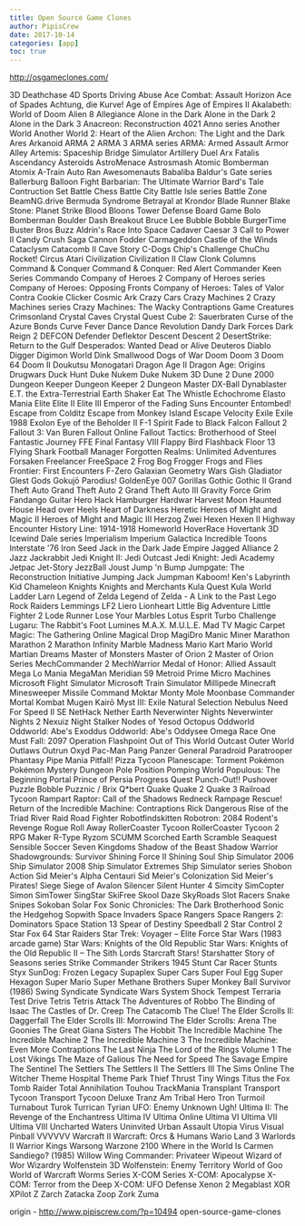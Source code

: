```yaml
---
title: Open Source Game Clones
author: PipisCrew
date: 2017-10-14
categories: [app]
toc: true
---
```


http://osgameclones.com/

3D Deathchase
4D Sports Driving
Abuse
Ace Combat: Assault Horizon
Ace of Spades
Achtung, die Kurve!
Age of Empires
Age of Empires II
Akalabeth: World of Doom
Alien 8
Allegiance
Alone in the Dark
Alone in the Dark 2
Alone in the Dark 3
Anacreon: Reconstruction 4021
Anno series
Another World
Another World 2: Heart of the Alien
Archon: The Light and the Dark
Ares
Arkanoid
ARMA 2
ARMA 3
ARMA series
ARMA: Armed Assault
Armor Alley
Artemis: Spaceship Bridge Simulator
Artillery Duel
Arx Fatalis
Ascendancy
Asteroids
AstroMenace
Astrosmash
Atomic Bomberman
Atomix
A-Train
Auto Ran
Awesomenauts
Babaliba
Baldur's Gate series
Ballerburg
Balloon Fight
Barbarian: The Ultimate Warrior
Bard's Tale Contruction Set
Battle Chess
Battle City
Battle Isle series
Battle Zone
BeamNG.drive
Bermuda Syndrome
Betrayal at Krondor
Blade Runner
Blake Stone: Planet Strike
Blood
Bloons Tower Defense
Board Game
Bolo
Bomberman
Boulder Dash
Breakout
Bruce Lee
Bubble Bobble
BurgerTime
Buster Bros
Buzz Aldrin's Race Into Space
Cadaver
Caesar 3
Call to Power II
Candy Crush Saga
Cannon Fodder
Carmageddon
Castle of the Winds
Cataclysm
Catacomb II
Cave Story
C-Dogs
Chip's Challenge
ChuChu Rocket!
Circus Atari
Civilization
Civilization II
Claw
Clonk
Columns
Command & Conquer
Command & Conquer: Red Alert
Commander Keen Series
Commando
Company of Heroes 2
Company of Heroes series
Company of Heroes: Opposing Fronts
Company of Heroes: Tales of Valor
Contra
Cookie Clicker
Cosmic Ark
Crazy Cars
Crazy Machines 2
Crazy Machines series
Crazy Machines: The Wacky Contraptions Game
Creatures
Crimsonland
Crystal Caves
Crystal Quest
Cube 2: Sauerbraten
Curse of the Azure Bonds
Curve Fever
Dance Dance Revolution
Dandy
Dark Forces
Dark Reign 2
DEFCON
Defender
Deflektor
Descent
Descent 2
DesertStrike: Return to the Gulf
Desperados: Wanted Dead or Alive
Deuteros
Diablo
Digger
Digimon World
Dink Smallwood
Dogs of War
Doom
Doom 3
Doom 64
Doom II
Doukutsu Monogatari
Dragon Age II
Dragon Age: Origins
Drugwars
Duck Hunt
Duke Nukem
Duke Nukem 3D
Dune 2
Dune 2000
Dungeon Keeper
Dungeon Keeper 2
Dungeon Master
DX-Ball
Dynablaster
E.T. the Extra-Terrestrial
Earth Shaker
Eat The Whistle
Echochrome
Elasto Mania
Elite
Elite II
Elite III
Emperor of the Fading Suns
Encounter
Entombed!
Escape from Colditz
Escape from Monkey Island
Escape Velocity
Exile
Exile 1988
Exolon
Eye of the Beholder II
F-1 Spirit
Fade to Black
Falcon
Fallout 2
Fallout 3: Van Buren
Fallout Online
Fallout Tactics: Brotherhood of Steel
Fantastic Journey
FFE
Final Fantasy VIII
Flappy Bird
Flashback
Floor 13
Flying Shark
Football Manager
Forgotten Realms: Unlimited Adventures
Forsaken
Freelancer
FreeSpace 2
Frog Bog
Frogger
Frogs and Flies
Frontier: First Encounters
F-Zero
Galaxian
Geometry Wars
Gish
Gladiator
Glest
Gods
Gokujō Parodius!
GoldenEye 007
Gorillas
Gothic
Gothic II
Grand Theft Auto
Grand Theft Auto 2
Grand Theft Auto III
Gravity Force
Grim Fandango
Guitar Hero
Hack
Hamburger
Hardwar
Harvest Moon
Haunted House
Head over Heels
Heart of Darkness
Heretic
Heroes of Might and Magic II
Heroes of Might and Magic III
Herzog Zwei
Hexen
Hexen II
Highway Encounter
History Line: 1914-1918
Homeworld
HoverRace
Hovertank 3D
Icewind Dale series
Imperialism
Imperium Galactica
Incredible Toons
Interstate '76
Iron Seed
Jack in the Dark
Jade Empire
Jagged Alliance 2
Jazz Jackrabbit
Jedi Knight II: Jedi Outcast
Jedi Knight: Jedi Academy
Jetpac
Jet-Story
JezzBall
Joust
Jump 'n Bump
Jumpgate: The Reconstruction Initiative
Jumping Jack
Jumpman
Kaboom!
Ken's Labyrinth
Kid Chameleon
Knights
Knights and Merchants
Kula Quest
Kula World
Ladder
Larn
Legend of Zelda
Legend of Zelda - A Link to the Past
Lego Rock Raiders
Lemmings
LF2
Liero
Lionheart
Little Big Adventure
Little Fighter 2
Lode Runner
Lose Your Marbles
Lotus Esprit Turbo Challenge
Lugaru: The Rabbit's Foot
Lumines
M.A.X.
M.U.L.E.
Mad TV
Magic Carpet
Magic: The Gathering Online
Magical Drop
MagiDro
Manic Miner
Marathon
Marathon 2
Marathon Infinity
Marble Madness
Mario Kart
Mario World
Martian Dreams
Master of Monsters
Master of Orion 2
Master of Orion Series
MechCommander 2
MechWarrior
Medal of Honor: Allied Assault
Mega Lo Mania
MegaMan
Meridian 59
Metroid Prime
Micro Machines
Microsoft Flight Simulator
Microsoft Train Simulator
Millipede
Minecraft
Minesweeper
Missile Command
Moktar
Monty Mole
Moonbase Commander
Mortal Kombat
Mugen Kairō
Myst III: Exile
Natural Selection
Nebulus
Need For Speed II SE
NetHack
Nether Earth
Neverwinter Nights
Neverwinter Nights 2
Nexuiz
Night Stalker
Nodes of Yesod
Octopus
Oddworld
Oddworld: Abe's Exoddus
Oddworld: Abe's Oddysee
Omega Race
One Must Fall: 2097
Operation Flashpoint
Out of This World
Outcast
Outer World
Outlaws
Outrun
Oxyd
Pac-Man
Pang
Panzer General
Paradroid
Paratrooper
Phantasy
Pipe Mania
Pitfall!
Pizza Tycoon
Planescape: Torment
Pokémon
Pokémon Mystery Dungeon
Pole Position
Pomping World
Populous: The Beginning
Portal
Prince of Persia
Progress Quest
Punch-Out!!
Pushover
Puzzle Bobble
Puzznic / Brix
Q*bert
Quake
Quake 2
Quake 3
Railroad Tycoon
Rampart
Raptor: Call of the Shadows
Redneck Rampage
Rescue!
Return of the Incredible Machine: Contraptions
Rick Dangerous
Rise of the Triad
River Raid
Road Fighter
Robotfindskitten
Robotron: 2084
Rodent's Revenge
Rogue
Roll Away
RollerCoaster Tycoon
RollerCoaster Tycoon 2
RPG Maker
R-Type
Ryzom
SCUMM
Scorched Earth
Scramble
Seaquest
Sensible Soccer
Seven Kingdoms
Shadow of the Beast
Shadow Warrior
Shadowgrounds: Survivor
Shining Force II
Shining Soul
Ship Simulator 2006
Ship Simulator 2008
Ship Simulator Extremes
Ship Simulator series
Shobon Action
Sid Meier's Alpha Centauri
Sid Meier's Colonization
Sid Meier's Pirates!
Siege
Siege of Avalon
Silencer
Silent Hunter 4
Simcity
SimCopter
Simon
SimTower
SingStar
SkiFree
Skool Daze
SkyRoads
Slot Racers
Snake
Snipes
Sokoban
Solar Fox
Sonic Chronicles: The Dark Brotherhood
Sonic the Hedgehog
Sopwith
Space Invaders
Space Rangers
Space Rangers 2: Dominators
Space Station 13
Spear of Destiny
Speedball 2
Star Control 2
Star Fox 64
Star Raiders
Star Trek: Voyager – Elite Force
Star Wars (1983 arcade game)
Star Wars: Knights of the Old Republic
Star Wars: Knights of the Old Republic II – The Sith Lords
Starcraft
Stars!
Starshatter
Story of Seasons series
Strike Commander
Strikers 1945
Stunt Car Racer
Stunts
Styx
SunDog: Frozen Legacy
Supaplex
Super Cars
Super Foul Egg
Super Hexagon
Super Mario
Super Methane Brothers
Super Monkey Ball
Survivor (1986)
Swing
Syndicate
Syndicate Wars
System Shock
Tempest
Terraria
Test Drive
Tetris
Tetris Attack
The Adventures of Robbo
The Binding of Isaac
The Castles of Dr. Creep
The Catacomb
The Clue!
The Elder Scrolls II: Daggerfall
The Elder Scrolls III: Morrowind
The Elder Scrolls: Arena
The Goonies
The Great Giana Sisters
The Hobbit
The Incredible Machine
The Incredible Machine 2
The Incredible Machine 3
The Incredible Machine: Even More Contraptions
The Last Ninja
The Lord of the Rings Volume 1
The Lost Vikings
The Maze of Galious
The Need for Speed
The Savage Empire
The Sentinel
The Settlers
The Settlers II
The Settlers III
The Sims Online
The Witcher
Theme Hospital
Theme Park
Thief
Thrust
Tiny Wings
Titus the Fox
Tomb Raider
Total Annihilation
Touhou
TrackMania
Transplant
Transport Tycoon
Transport Tycoon Deluxe
Tranz Am
Tribal Hero
Tron
Turmoil
Turnabout
Turok
Turrican
Tyrian
UFO: Enemy Unknown
Ugh!
Ultima II: The Revenge of the Enchantress
Ultima IV
Ultima Online
Ultima VI
Ultima VII
Ultima VIII
Uncharted Waters
Uninvited
Urban Assault
Utopia
Virus
Visual Pinball
VVVVVV
Warcraft II
Warcraft: Orcs & Humans
Wario Land 3
Warlords II
Warrior Kings
Warsong
Warzone 2100
Where in the World Is Carmen Sandiego? (1985)
Willow
Wing Commander: Privateer
Wipeout
Wizard of Wor
Wizardry
Wolfenstein 3D
Wolfenstein: Enemy Territory
World of Goo
World of Warcraft
Worms Series
X-COM Series
X-COM: Apocalypse
X-COM: Terror from the Deep
X-COM: UFO Defense
Xenon 2 Megablast
XOR
XPilot
Z
Zarch
Zatacka
Zoop
Zork
Zuma

origin - http://www.pipiscrew.com/?p=10494 open-source-game-clones